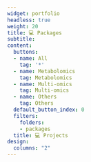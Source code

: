 ```yaml
---
widget: portfolio
headless: true
weight: 20
title: 💻 Packages
subtitle: 
content:
  buttons:
  - name: All
    tag: '*'
  - name: Metabolomics
    tag: Metabolomics
  - name: Multi-omics
    tag: Multi-omics
  - name: Others
    tag: Others
  default_button_index: 0
  filters:
    folders:
    - packages
  title: 💻 Projects
design:
  columns: "2"
---
```

